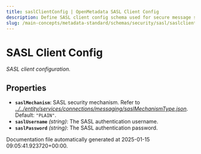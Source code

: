 ```yaml
---
title: saslClientConfig | OpenMetadata SASL Client Config
description: Define SASL client config schema used for secure message streaming authentication with mechanisms like PLAIN, SCRAM, or GSSAPI.
slug: /main-concepts/metadata-standard/schemas/security/sasl/saslclientconfig
---
```


# SASL Client Config

*SASL client configuration.*

## Properties

- **`saslMechanism`**: SASL security mechanism. Refer to *[../../entity/services/connections/messaging/saslMechanismType.json](#/../entity/services/connections/messaging/saslMechanismType.json)*. Default: `"PLAIN"`.
- **`saslUsername`** *(string)*: The SASL authentication username.
- **`saslPassword`** *(string)*: The SASL authentication password.


Documentation file automatically generated at 2025-01-15 09:05:41.923720+00:00.
